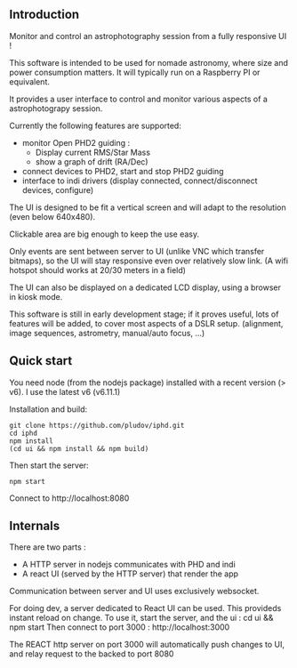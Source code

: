 ## Introduction

Monitor and control an astrophotography session from a fully responsive UI !

This software is intended to be used for nomade astronomy, where size and power consumption matters.
It will typically run on a Raspberry PI or equivalent.

It provides a user interface to control and monitor various aspects of a astrophotograpy session. 

Currently the following features are supported:
  * monitor Open PHD2 guiding :
    * Display current RMS/Star Mass
    * show a graph of drift (RA/Dec)
  * connect devices to PHD2, start and stop PHD2 guiding
  * interface to indi drivers (display connected, connect/disconnect devices, configure)

The UI is designed to be fit a vertical screen and will adapt to the resolution (even below 640x480).

Clickable area are big enough to keep the use easy.

Only events are sent between server to UI (unlike VNC which transfer bitmaps), so the UI will stay responsive even over relatively slow link.
(A wifi hotspot should works at 20/30 meters in a field)

The UI can also be displayed on a dedicated LCD display, using a browser in kiosk mode.

This software is still in early development stage; if it proves useful, lots of features will be added, to cover most
aspects of a DSLR setup. (alignment, image sequences, astrometry, manual/auto focus, ...)

## Quick start

You need node (from the nodejs package) installed with a recent version (> v6). I use the latest v6 (v6.11.1)

Installation and build:
```
git clone https://github.com/pludov/iphd.git
cd iphd
npm install
(cd ui && npm install && npm build)
```

Then start the server:
```
npm start
```

Connect to http://localhost:8080


## Internals

There are two parts :
  * A HTTP server in nodejs communicates with PHD and indi
  * A react UI (served by the HTTP server) that render the app

Communication between server and UI uses exclusively websocket.

For doing dev, a server dedicated to React UI can be used. This provideds instant reload on change.
To use it, start the server, and the ui : cd ui && npm start
Then connect to port 3000 : http://localhost:3000

The REACT http server on port 3000 will automatically push changes to UI, and relay request to the backed to port 8080


